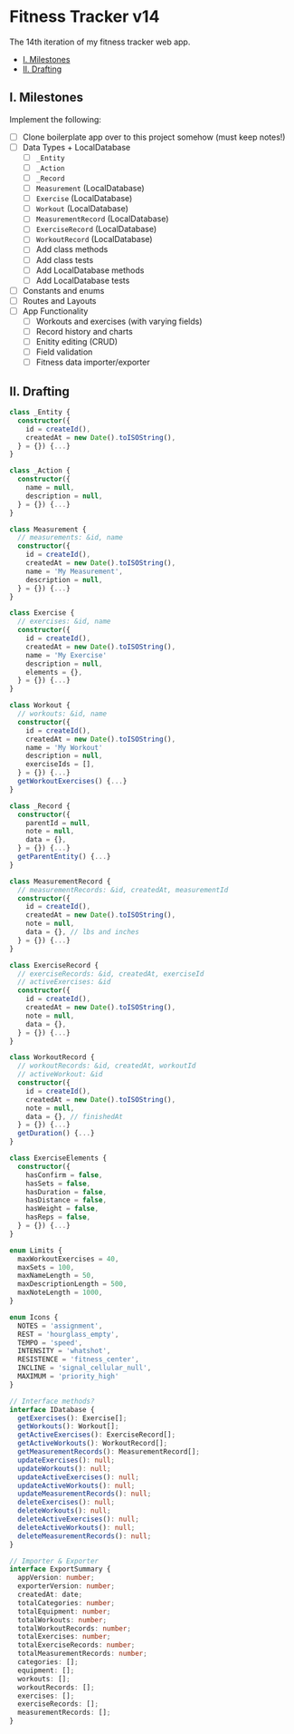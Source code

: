 # Fitness Tracker v14

The 14th iteration of my fitness tracker web app.

- [I. Milestones](#i-milestones)
- [II. Drafting](#ii-drafting)

## I. Milestones

Implement the following:

- [ ] Clone boilerplate app over to this project somehow (must keep notes!)
- [ ] Data Types + LocalDatabase
  - [ ] `_Entity`
  - [ ] `_Action`
  - [ ] `_Record`
  - [ ] `Measurement` (LocalDatabase)
  - [ ] `Exercise` (LocalDatabase)
  - [ ] `Workout` (LocalDatabase)
  - [ ] `MeasurementRecord` (LocalDatabase)
  - [ ] `ExerciseRecord` (LocalDatabase)
  - [ ] `WorkoutRecord` (LocalDatabase)
  - [ ] Add class methods
  - [ ] Add class tests
  - [ ] Add LocalDatabase methods
  - [ ] Add LocalDatabase tests
- [ ] Constants and enums
- [ ] Routes and Layouts
- [ ] App Functionality
  - [ ] Workouts and exercises (with varying fields)
  - [ ] Record history and charts
  - [ ] Enitity editing (CRUD)
  - [ ] Field validation
  - [ ] Fitness data importer/exporter

## II. Drafting

```typescript
class _Entity {
  constructor({
    id = createId(),
    createdAt = new Date().toISOString(),
  } = {}) {...}
}

class _Action {
  constructor({
    name = null,
    description = null,
  } = {}) {...}
}

class Measurement {
  // measurements: &id, name
  constructor({
    id = createId(),
    createdAt = new Date().toISOString(),
    name = 'My Measurement',
    description = null,
  } = {}) {...}
}

class Exercise {
  // exercises: &id, name
  constructor({
    id = createId(),
    createdAt = new Date().toISOString(),
    name = 'My Exercise'
    description = null,
    elements = {},
  } = {}) {...}
}

class Workout {
  // workouts: &id, name
  constructor({
    id = createId(),
    createdAt = new Date().toISOString(),
    name = 'My Workout'
    description = null,
    exerciseIds = [],
  } = {}) {...}
  getWorkoutExercises() {...}
}

class _Record {
  constructor({
    parentId = null,
    note = null,
    data = {},
  } = {}) {...}
  getParentEntity() {...}
}

class MeasurementRecord {
  // measurementRecords: &id, createdAt, measurementId
  constructor({
    id = createId(),
    createdAt = new Date().toISOString(),
    note = null,
    data = {}, // lbs and inches
  } = {}) {...}
}

class ExerciseRecord {
  // exerciseRecords: &id, createdAt, exerciseId
  // activeExercises: &id
  constructor({
    id = createId(),
    createdAt = new Date().toISOString(),
    note = null,
    data = {},
  } = {}) {...}
}

class WorkoutRecord {
  // workoutRecords: &id, createdAt, workoutId
  // activeWorkout: &id
  constructor({
    id = createId(),
    createdAt = new Date().toISOString(),
    note = null,
    data = {}, // finishedAt
  } = {}) {...}
  getDuration() {...}
}

class ExerciseElements {
  constructor({
    hasConfirm = false,
    hasSets = false,
    hasDuration = false,
    hasDistance = false,
    hasWeight = false,
    hasReps = false,
  } = {}) {...}
}

enum Limits {
  maxWorkoutExercises = 40,
  maxSets = 100,
  maxNameLength = 50,
  maxDescriptionLength = 500,
  maxNoteLength = 1000,
}

enum Icons {
  NOTES = 'assignment',
  REST = 'hourglass_empty',
  TEMPO = 'speed',
  INTENSITY = 'whatshot',
  RESISTENCE = 'fitness_center',
  INCLINE = 'signal_cellular_null',
  MAXIMUM = 'priority_high'
}

// Interface methods?
interface IDatabase {
  getExercises(): Exercise[];
  getWorkouts(): Workout[];
  getActiveExercises(): ExerciseRecord[];
  getActiveWorkouts(): WorkoutRecord[];
  getMeasurementRecords(): MeasurementRecord[];
  updateExercises(): null;
  updateWorkouts(): null;
  updateActiveExercises(): null;
  updateActiveWorkouts(): null;
  updateMeasurementRecords(): null;
  deleteExercises(): null;
  deleteWorkouts(): null;
  deleteActiveExercises(): null;
  deleteActiveWorkouts(): null;
  deleteMeasurementRecords(): null;
}

// Importer & Exporter
interface ExportSummary {
  appVersion: number;
  exporterVersion: number;
  createdAt: date;
  totalCategories: number;
  totalEquipment: number;
  totalWorkouts: number;
  totalWorkoutRecords: number;
  totalExercises: number;
  totalExerciseRecords: number;
  totalMeasurementRecords: number;
  categories: [];
  equipment: [];
  workouts: [];
  workoutRecords: [];
  exercises: [];
  exerciseRecords: [];
  measurementRecords: [];
}
```
